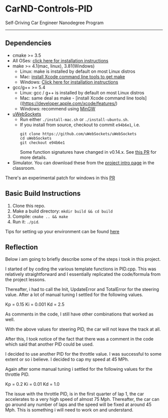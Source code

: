 # CarND-Controls-PID
Self-Driving Car Engineer Nanodegree Program

---

## Dependencies

* cmake >= 3.5
 * All OSes: [click here for installation instructions](https://cmake.org/install/)
* make >= 4.1(mac, linux), 3.81(Windows)
  * Linux: make is installed by default on most Linux distros
  * Mac: [install Xcode command line tools to get make](https://developer.apple.com/xcode/features/)
  * Windows: [Click here for installation instructions](http://gnuwin32.sourceforge.net/packages/make.htm)
* gcc/g++ >= 5.4
  * Linux: gcc / g++ is installed by default on most Linux distros
  * Mac: same deal as make - [install Xcode command line tools]((https://developer.apple.com/xcode/features/)
  * Windows: recommend using [MinGW](http://www.mingw.org/)
* [uWebSockets](https://github.com/uWebSockets/uWebSockets)
  * Run either `./install-mac.sh` or `./install-ubuntu.sh`.
  * If you install from source, checkout to commit `e94b6e1`, i.e.
    ```
    git clone https://github.com/uWebSockets/uWebSockets 
    cd uWebSockets
    git checkout e94b6e1
    ```
    Some function signatures have changed in v0.14.x. See [this PR](https://github.com/udacity/CarND-MPC-Project/pull/3) for more details.
* Simulator. You can download these from the [project intro page](https://github.com/udacity/self-driving-car-sim/releases) in the classroom.

There's an experimental patch for windows in this [PR](https://github.com/udacity/CarND-PID-Control-Project/pull/3)

## Basic Build Instructions

1. Clone this repo.
2. Make a build directory: `mkdir build && cd build`
3. Compile: `cmake .. && make`
4. Run it: `./pid`. 

Tips for setting up your environment can be found [here](https://classroom.udacity.com/nanodegrees/nd013/parts/40f38239-66b6-46ec-ae68-03afd8a601c8/modules/0949fca6-b379-42af-a919-ee50aa304e6a/lessons/f758c44c-5e40-4e01-93b5-1a82aa4e044f/concepts/23d376c7-0195-4276-bdf0-e02f1f3c665d)

## Reflection

Below i am going to briefly describe some of the steps i took in this project.

I started of by coding the various template functions in PID.cpp.
This was relatively straightforward and I essentially replicated the code/formula from the project lessons.

Thereafter, i had to call the Init, UpdateError and TotalError for the steering value.
After a lot of manual tuning I settled for the following values.

Kp = 0.15
Ki = 0.001
Kd = 2.5

As comments in the code, I still have other combinations that worked as well.

With the above values for steering PID, the car will not leave the track at all.

After this, I took notice of the fact that there was a comment in the code which said that another PID could be used.

I decided to use another PID for the throttle value. I was successful to some extent or so i believe.
I decided to cap my speed at 45 MPh. 

Again after some manual tuning i settled for the following values for the throttle PID.

Kp = 0.2
Ki = 0.01
Kd = 1.0

The issue with the throttle PID, is in the first quarter of lap 1,
the car accelerates to a very high speed of almost 75 Mph.
Thereafter, the car can go around any number of laps and the speed will be fixed at around 45 Mph.
This is something i will need to work on and understand.